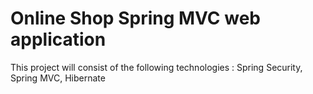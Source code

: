 <h1>Online Shop Spring MVC web application</h1>
<p>This project will consist of the following technologies : Spring Security, Spring MVC, Hibernate </p>